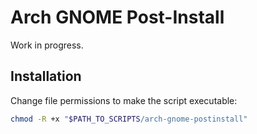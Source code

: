 # Arch GNOME Post-Install

Work in progress.

## Installation

Change file permissions to make the script executable:

```sh
chmod -R +x "$PATH_TO_SCRIPTS/arch-gnome-postinstall"
```
